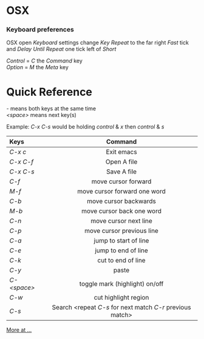 
# OSX 

### Keyboard preferences 
OSX open *Keyboard* settings change *Key Repeat* to the far right *Fast* tick and *Delay Until Repeat* one tick left of *Short* 


*Control* = *C* the *Command* key <br />
*Option* = *M* the *Meta* key 


# Quick Reference

*-* means both keys at the same time  <br />
*&lt;space&gt;* means next key(s) 

Example: *C-x* *C-s*  would be holding *control* & *x* then *control* & *s* 

| Keys | Command |
|:----------|:-----------:|
| *C-x* *c*  | Exit emacs | 
| *C-x* *C-f* | Open A file |
| *C-x* *C-s* | Save A file |
| *C-f*       | move cursor forward | 
| *M-f*       | move cursor forward one word |
| *C-b*       | move cursor backwards | 
| *M-b*       | move cursor back one word |
| *C-n*       | move cursor next line |
| *C-p*       | move cursor previous line |
| *C-a*       | jump to start of line | 
| *C-e*       | jump to end of line | 
| *C-k*      | cut to end of line | 
| *C-y*      | paste | 
| *C-&lt;space&gt;* | toggle mark (highlight) on/off | 
| *C-w*      | cut highlight region | 
| *C-s* | Search &lt;repeat *C-s* for next match *C-r* previous match&gt; | 


[More at ...](https://www.gnu.org/software/emacs/tour/)
